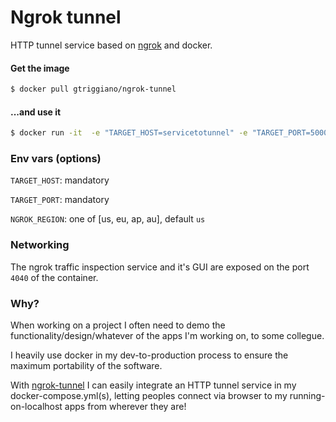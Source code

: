 # Ngrok tunnel

HTTP tunnel service based on [ngrok](https://ngrok.com) and docker.

#### Get the image
```bash
$ docker pull gtriggiano/ngrok-tunnel
```
#### ...and use it
```bash
$ docker run -it  -e "TARGET_HOST=servicetotunnel" -e "TARGET_PORT=5000" -p 4040 gtriggiano/ngrok-tunnel
```

### Env vars (options)

`TARGET_HOST`: mandatory

`TARGET_PORT`: mandatory

`NGROK_REGION`: one of [us, eu, ap, au], default `us`

### Networking
The ngrok traffic inspection service and it's GUI are exposed on the port `4040` of the container.

### Why?
When working on a project I often need to demo the functionality/design/whatever of the apps I'm working on, to some collegue.

I heavily use docker in my dev-to-production process to ensure the maximum portability of the software.

With [ngrok-tunnel](https://hub.docker.com/r/gtriggiano/ngrok-tunnel) I can easily integrate an HTTP tunnel service in my docker-compose.yml(s), letting peoples connect via browser to my running-on-localhost apps from wherever they are!
